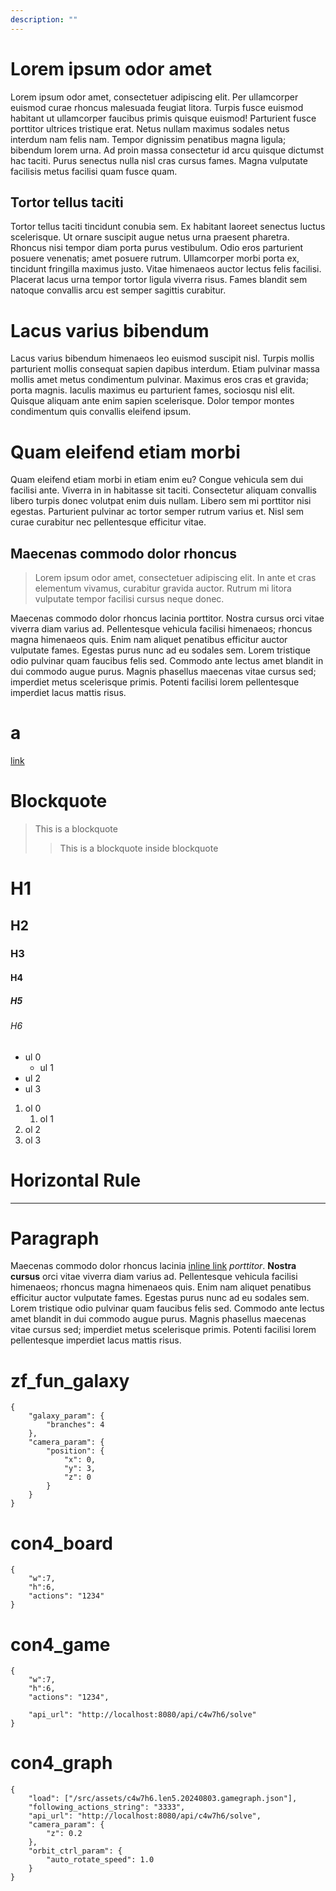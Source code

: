 ```yaml
---
description: ""
---
```


# Lorem ipsum odor amet

Lorem ipsum odor amet, consectetuer adipiscing elit. Per ullamcorper euismod curae rhoncus malesuada feugiat litora. Turpis fusce euismod habitant ut ullamcorper faucibus primis quisque euismod! Parturient fusce porttitor ultrices tristique erat. Netus nullam maximus sodales netus interdum nam felis nam. Tempor dignissim penatibus magna ligula; bibendum lorem urna. Ad proin massa consectetur id arcu quisque dictumst hac taciti. Purus senectus nulla nisl cras cursus fames. Magna vulputate facilisis metus facilisi quam fusce quam.

## Tortor tellus taciti

Tortor tellus taciti tincidunt conubia sem. Ex habitant laoreet senectus luctus scelerisque. Ut ornare suscipit augue netus urna praesent pharetra. Rhoncus nisi tempor diam porta purus vestibulum. Odio eros parturient posuere venenatis; amet posuere rutrum. Ullamcorper morbi porta ex, tincidunt fringilla maximus justo. Vitae himenaeos auctor lectus felis facilisi. Placerat lacus urna tempor tortor ligula viverra risus. Fames blandit sem natoque convallis arcu est semper sagittis curabitur.

# Lacus varius bibendum

Lacus varius bibendum himenaeos leo euismod suscipit nisl. Turpis mollis parturient mollis consequat sapien dapibus interdum. Etiam pulvinar massa mollis amet metus condimentum pulvinar. Maximus eros cras et gravida; porta magnis. Iaculis maximus eu parturient fames, sociosqu nisl elit. Quisque aliquam ante enim sapien scelerisque. Dolor tempor montes condimentum quis convallis eleifend ipsum.

# Quam eleifend etiam morbi

Quam eleifend etiam morbi in etiam enim eu? Congue vehicula sem dui facilisi ante. Viverra in in habitasse sit taciti. Consectetur aliquam convallis libero turpis donec volutpat enim duis nullam. Libero sem mi porttitor nisi egestas. Parturient pulvinar ac tortor semper rutrum varius et. Nisl sem curae curabitur nec pellentesque efficitur vitae.

## Maecenas commodo dolor rhoncus

> Lorem ipsum odor amet, consectetuer adipiscing elit. In ante et cras elementum vivamus, curabitur gravida auctor. Rutrum mi litora vulputate tempor facilisi cursus neque donec.

Maecenas commodo dolor rhoncus lacinia porttitor. Nostra cursus orci vitae viverra diam varius ad. Pellentesque vehicula facilisi himenaeos; rhoncus magna himenaeos quis. Enim nam aliquet penatibus efficitur auctor vulputate fames. Egestas purus nunc ad eu sodales sem. Lorem tristique odio pulvinar quam faucibus felis sed. Commodo ante lectus amet blandit in dui commodo augue purus. Magnis phasellus maecenas vitae cursus sed; imperdiet metus scelerisque primis. Potenti facilisi lorem pellentesque imperdiet lacus mattis risus.

# a

[link](#foo-link)

# Blockquote

> This is a blockquote
>
> > This is a blockquote inside blockquote

# H1

## H2

### H3

#### H4

##### H5

###### H6

- ul 0
  - ul 1
- ul 2
- ul 3

1. ol 0
   1. ol 1
2. ol 2
3. ol 3

# Horizontal Rule

---

# Paragraph

Maecenas commodo dolor rhoncus lacinia [inline link](#dummy-inline-link) _porttitor_. **Nostra cursus** orci vitae viverra diam varius ad. Pellentesque vehicula facilisi himenaeos; rhoncus magna himenaeos quis. Enim nam aliquet penatibus efficitur auctor vulputate fames. Egestas purus nunc ad eu sodales sem. Lorem tristique odio pulvinar quam faucibus felis sed. Commodo ante lectus amet blandit in dui commodo augue purus. Magnis phasellus maecenas vitae cursus sed; imperdiet metus scelerisque primis. Potenti facilisi lorem pellentesque imperdiet lacus mattis risus.

# zf_fun_galaxy

```zf_fun_galaxy
{
    "galaxy_param": {
        "branches": 4
    },
    "camera_param": {
        "position": {
            "x": 0,
            "y": 3,
            "z": 0
        }
    }
}
```

# con4_board

```con4_board
{
    "w":7,
    "h":6,
    "actions": "1234"
}
```

# con4_game

```con4_game
{
    "w":7,
    "h":6,
    "actions": "1234",

    "api_url": "http://localhost:8080/api/c4w7h6/solve"
}
```

# con4_graph

```con4_graph
{
    "load": ["/src/assets/c4w7h6.len5.20240803.gamegraph.json"],
    "following_actions_string": "3333",
    "api_url": "http://localhost:8080/api/c4w7h6/solve",
    "camera_param": {
        "z": 0.2
    },
    "orbit_ctrl_param": {
        "auto_rotate_speed": 1.0
    }
}
```

